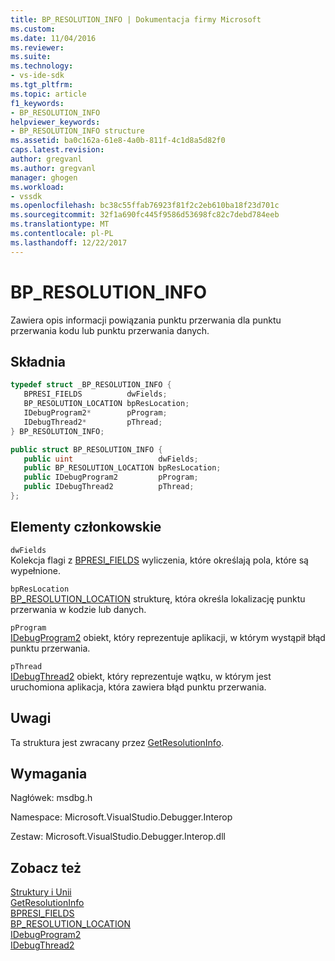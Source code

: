 ```yaml
---
title: BP_RESOLUTION_INFO | Dokumentacja firmy Microsoft
ms.custom: 
ms.date: 11/04/2016
ms.reviewer: 
ms.suite: 
ms.technology:
- vs-ide-sdk
ms.tgt_pltfrm: 
ms.topic: article
f1_keywords:
- BP_RESOLUTION_INFO
helpviewer_keywords:
- BP_RESOLUTION_INFO structure
ms.assetid: ba0c162a-61e8-4a0b-811f-4c1d8a5d82f0
caps.latest.revision: 
author: gregvanl
ms.author: gregvanl
manager: ghogen
ms.workload:
- vssdk
ms.openlocfilehash: bc38c55ffab76923f81f2c2eb610ba18f23d701c
ms.sourcegitcommit: 32f1a690fc445f9586d53698fc82c7debd784eeb
ms.translationtype: MT
ms.contentlocale: pl-PL
ms.lasthandoff: 12/22/2017
---
```

# <a name="bpresolutioninfo"></a>BP_RESOLUTION_INFO
Zawiera opis informacji powiązania punktu przerwania dla punktu przerwania kodu lub punktu przerwania danych.  
  
## <a name="syntax"></a>Składnia  
  
```cpp  
typedef struct _BP_RESOLUTION_INFO {   
   BPRESI_FIELDS          dwFields;  
   BP_RESOLUTION_LOCATION bpResLocation;  
   IDebugProgram2*        pProgram;  
   IDebugThread2*         pThread;  
} BP_RESOLUTION_INFO;  
```  
  
```csharp  
public struct BP_RESOLUTION_INFO {   
   public uint                   dwFields;  
   public BP_RESOLUTION_LOCATION bpResLocation;  
   public IDebugProgram2         pProgram;  
   public IDebugThread2          pThread;  
};  
```  
  
## <a name="members"></a>Elementy członkowskie  
 `dwFields`  
 Kolekcja flagi z [BPRESI_FIELDS](../../../extensibility/debugger/reference/bpresi-fields.md) wyliczenia, które określają pola, które są wypełnione.  
  
 `bpResLocation`  
 [BP_RESOLUTION_LOCATION](../../../extensibility/debugger/reference/bp-resolution-location.md) strukturę, która określa lokalizację punktu przerwania w kodzie lub danych.  
  
 `pProgram`  
 [IDebugProgram2](../../../extensibility/debugger/reference/idebugprogram2.md) obiekt, który reprezentuje aplikacji, w którym wystąpił błąd punktu przerwania.  
  
 `pThread`  
 [IDebugThread2](../../../extensibility/debugger/reference/idebugthread2.md) obiekt, który reprezentuje wątku, w którym jest uruchomiona aplikacja, która zawiera błąd punktu przerwania.  
  
## <a name="remarks"></a>Uwagi  
 Ta struktura jest zwracany przez [GetResolutionInfo](../../../extensibility/debugger/reference/idebugbreakpointresolution2-getresolutioninfo.md).  
  
## <a name="requirements"></a>Wymagania  
 Nagłówek: msdbg.h  
  
 Namespace: Microsoft.VisualStudio.Debugger.Interop  
  
 Zestaw: Microsoft.VisualStudio.Debugger.Interop.dll  
  
## <a name="see-also"></a>Zobacz też  
 [Struktury i Unii](../../../extensibility/debugger/reference/structures-and-unions.md)   
 [GetResolutionInfo](../../../extensibility/debugger/reference/idebugbreakpointresolution2-getresolutioninfo.md)   
 [BPRESI_FIELDS](../../../extensibility/debugger/reference/bpresi-fields.md)   
 [BP_RESOLUTION_LOCATION](../../../extensibility/debugger/reference/bp-resolution-location.md)   
 [IDebugProgram2](../../../extensibility/debugger/reference/idebugprogram2.md)   
 [IDebugThread2](../../../extensibility/debugger/reference/idebugthread2.md)